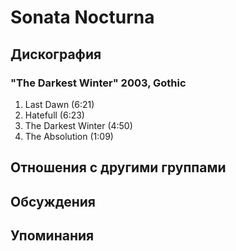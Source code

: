 # Sonata Nocturna



## Дискография

### "The Darkest Winter" 2003, Gothic

1. Last Dawn (6:21)
2. Hatefull (6:23)
3. The Darkest Winter (4:50)
4. The Absolution (1:09)


## Отношения с другими группами


## Обсуждения


## Упоминания


